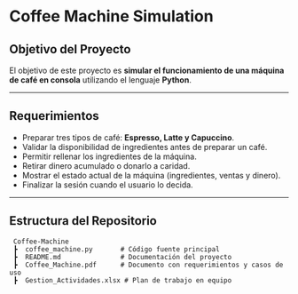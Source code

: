 # Coffee Machine Simulation

## Objetivo del Proyecto
El objetivo de este proyecto es **simular el funcionamiento de una máquina de café en consola** utilizando el lenguaje **Python**.  

---

## Requerimientos
- Preparar tres tipos de café: **Espresso, Latte y Capuccino**.  
- Validar la disponibilidad de ingredientes antes de preparar un café.  
- Permitir rellenar los ingredientes de la máquina.  
- Retirar dinero acumulado o donarlo a caridad.  
- Mostrar el estado actual de la máquina (ingredientes, ventas y dinero).  
- Finalizar la sesión cuando el usuario lo decida.  

---

## Estructura del Repositorio
```plaintext
 Coffee-Machine
 ┣  coffee_machine.py       # Código fuente principal
 ┣  README.md               # Documentación del proyecto
 ┣  Coffee_Machine.pdf      # Documento con requerimientos y casos de uso
 ┣  Gestion_Actividades.xlsx # Plan de trabajo en equipo
